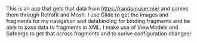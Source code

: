 This is an app that gets that data from https://randomuser.me/ and parses them through Retrofit and Mosh. I use Glide to get the images and fragments for my navigation and databinding 
for binding fragments and be able to pass data to fragments in XML. I make use of ViewModels and Safeargs to get that across fragments and to surive configuration changes!
